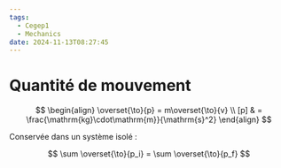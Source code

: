 ```yaml
---
tags:
  - Cegep1
  - Mechanics
date: 2024-11-13T08:27:45
---
```


# Quantité de mouvement

$$
\begin{align}
\overset{\to}{p} = m\overset{\to}{v} \\
[p] & = \frac{\mathrm{kg}\cdot\mathrm{m}}{\mathrm{s}^2}
\end{align}
$$

Conservée dans un système isolé :

$$
\sum \overset{\to}{p_i} = \sum \overset{\to}{p_f}
$$